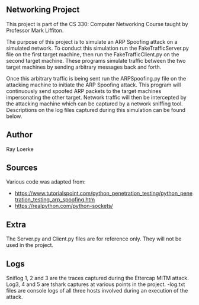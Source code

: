 ## Networking Project
This project is part of the CS 330: Computer Networking Course taught by Professor Mark Liffiton. 

The purpose of this project is to simulate an ARP Spoofing attack on a simulated network.
To conduct this simulation run the FakeTrafficServer.py file on the first target machine, then run the FakeTrafficClient.py on the second target machine.
These programs simulate traffic between the two target machines by sending arbitrary messages back and forth.

Once this arbitrary traffic is being sent run the ARPSpoofing.py file on the attacking machine to initiate the ARP Spoofing attack.
This program will continuously send spoofed ARP packets to the target machines impersonating the other target.
Network traffic will then be intercepted by the attacking machine which can be captured by a network sniffing tool.
Descriptions on the log files captured during this simulation can be found below.

## Author
Ray Loerke

## Sources
Various code was adapted from:
* https://www.tutorialspoint.com/python_penetration_testing/python_penetration_testing_arp_spoofing.htm
* https://realpython.com/python-sockets/

## Extra
The Server.py and Client.py files are for reference only. They will not be used in the project. 

## Logs
Sniflog 1, 2 and 3 are the traces captured during the Ettercap MITM attack. 
Log3, 4 and 5 are tshark captures at various points in the project.
-log.txt files are console logs of all three hosts involved during an execution of the attack.